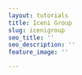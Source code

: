 ```yaml
---
layout: tutorials
title: Iceni Group
slug: icenigroup
seo_title: ''
seo_description: ''
feature_image: ''

---
```

